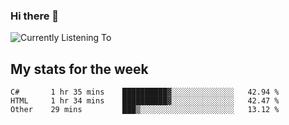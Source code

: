 ### Hi there 👋

![Currently Listening To](https://lastfm-recently-played.vercel.app/api?user=lynziee)

## My stats for the week
<!--START_SECTION:waka-->

```text
C#       1 hr 35 mins    ██████████▓░░░░░░░░░░░░░░   42.94 %
HTML     1 hr 34 mins    ██████████▓░░░░░░░░░░░░░░   42.47 %
Other    29 mins         ███▒░░░░░░░░░░░░░░░░░░░░░   13.12 %
```

<!--END_SECTION:waka-->
